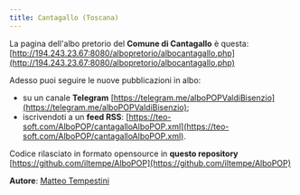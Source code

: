 ```yaml
---
title: Cantagallo (Toscana)
---
```


La pagina dell'albo pretorio del **Comune di Cantagallo** è questa: [http://194.243.23.67:8080/albopretorio/albocantagallo.php](http://194.243.23.67:8080/albopretorio/albocantagallo.php)

Adesso puoi seguire le nuove pubblicazioni in albo:

* su un canale **Telegram** [https://telegram.me/alboPOPValdiBisenzio](https://telegram.me/alboPOPValdiBisenzio);
* iscrivendoti a un **feed RSS**: [https://teo-soft.com/AlboPOP/cantagalloAlboPOP.xml](https://teo-soft.com/AlboPOP/cantagalloAlboPOP.xml).

Codice rilasciato in formato opensource in **questo repository** [https://github.com/iltempe/AlboPOP](https://github.com/iltempe/AlboPOP)

**Autore**: [Matteo Tempestini](https://twitter.com/il_tempe)
